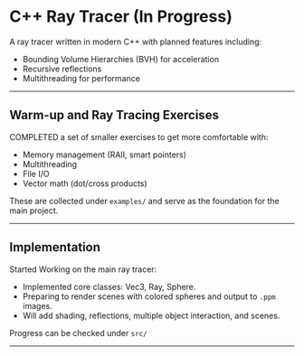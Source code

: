 # C++ Ray Tracer (In Progress)
A ray tracer written in modern C++ with planned features including:
- Bounding Volume Hierarchies (BVH) for acceleration
- Recursive reflections
- Multithreading for performance

---

## Warm-up and Ray Tracing Exercises
COMPLETED a set of smaller exercises to get more comfortable with:
- Memory management (RAII, smart pointers)
- Multithreading
- File I/O
- Vector math (dot/cross products)

These are collected under `examples/` and serve as the foundation for the main project.

---

## Implementation
Started Working on the main ray tracer:
- Implemented core classes: Vec3, Ray, Sphere.
- Preparing to render scenes with colored spheres and output to `.ppm` images.
- Will add shading, reflections, multiple object interaction, and scenes.

Progress can be checked under `src/`

---
